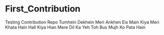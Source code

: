 # First_Contribution
Testing Contribution Repo
Tumhein Dekhein Meri Ankhen Eis Main Kiya Meri Khata Hain
Hall Kiya Hian Mere Dil Ka Yeh Toh Bus Mujh Ko Pata Hain
